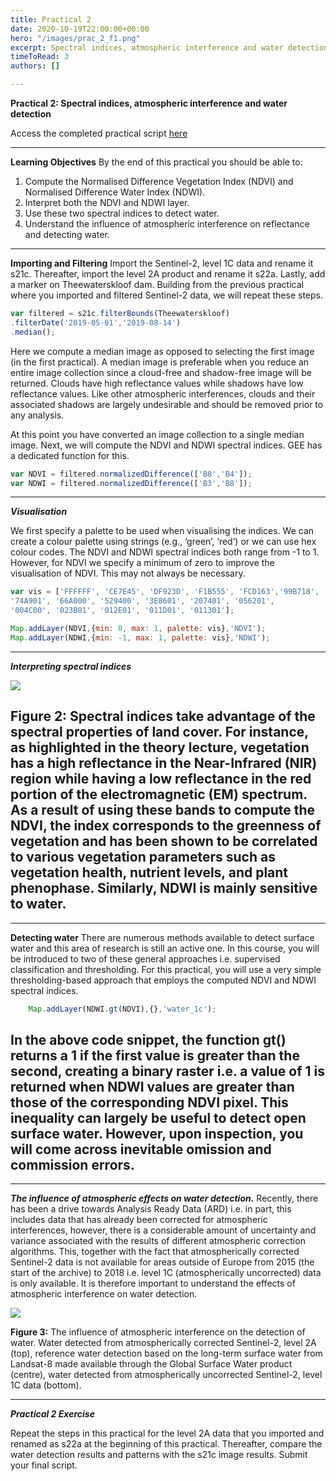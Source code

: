 ```yaml
---
title: Practical 2
date: 2020-10-19T22:00:00+00:00
hero: "/images/prac_2_f1.png"
excerpt: Spectral indices, atmospheric interference and water detection
timeToRead: 3
authors: []

---
```

**Practical 2: Spectral indices, atmospheric interference and water detection**

Access the completed practical script [here](https://code.earthengine.google.com/69f9fe758e00f7caba12f4f88352b49e)

---
**Learning Objectives**
By the end of this practical you should be able to:

1. Compute the Normalised Difference Vegetation Index (NDVI) and Normalised Difference Water Index (NDWI).
2. Interpret both the NDVI and NDWI layer.
3. Use these two spectral indices to detect water.
4. Understand the influence of atmospheric interference on reflectance and detecting water.
---
**Importing and Filtering**
Import the Sentinel-2, level 1C data and rename it s21c. Thereafter, import the level 2A product and rename it s22a. Lastly, add a marker on Theewaterskloof dam. Building from the previous practical where you imported and filtered Sentinel-2 data, we will repeat these steps.
```js
var filtered = s21c.filterBounds(Theewaterskloof)
.filterDate('2019-05-01','2019-08-14')
.median();
```
Here we compute a median image as opposed to selecting the first image
(in the first practical). A median image is preferable when you reduce
an entire image collection since a cloud-free and shadow-free image will
be returned. Clouds have high reflectance values while shadows have low
reflectance values. Like other atmospheric interferences, clouds and
their associated shadows are largely undesirable and should be removed
prior to any analysis.

At this point you have converted an image collection to a single median
image. Next, we will compute the NDVI and NDWI spectral indices. GEE has
a dedicated function for this.
```js
var NDVI = filtered.normalizedDifference(['B8','B4']);
var NDWI = filtered.normalizedDifference(['B3','B8']);
```
---
**_Visualisation_**

We first specify a palette to be used when visualising the indices. We
can create a colour palette using strings (e.g., ‘green’, ‘red’) or we
can use hex colour codes. The NDVI and NDWI spectral indices both range
from -1 to 1. However, for NDVI we specify a minimum of zero to improve
the visualisation of NDVI. This may not always be necessary.
```js
var vis = ['FFFFFF', 'CE7E45', 'DF923D', 'F1B555', 'FCD163','99B718',
'74A901', '66A000', '529400', '3E8601', '207401', '056201',
'004C00', '023B01', '012E01', '011D01', '011301'];

Map.addLayer(NDVI,{min: 0, max: 1, palette: vis},'NDVI');
Map.addLayer(NDWI,{min: -1, max: 1, palette: vis},'NDWI');
```
---
**_Interpreting spectral indices_**

![](/images/prac2_f2.png)

## **Figure 2:** Spectral indices take advantage of the spectral properties of land cover. For instance, as highlighted in the theory lecture, vegetation has a high reflectance in the Near-Infrared (NIR) region while having a low reflectance in the red portion of the electromagnetic (EM) spectrum. As a result of using these bands to compute the NDVI, the index corresponds to the greenness of vegetation and has been shown to be correlated to various vegetation parameters such as vegetation health, nutrient levels, and plant phenophase. Similarly, NDWI is mainly sensitive to water.
---
**Detecting water**
There are numerous methods available to detect surface water and this area of research is still an active one. In this course, you will be introduced to two of these general approaches i.e. supervised classification and thresholding. For this practical, you will use a very simple thresholding-based approach that employs the computed NDVI and NDWI spectral indices.
```js
    Map.addLayer(NDWI.gt(NDVI),{},'water_1c');
```
## In the above code snippet, the function gt() returns a 1 if the first value is greater than the second, creating a binary raster i.e. a value of 1 is returned when NDWI values are greater than those of the corresponding NDVI pixel. This inequality can largely be useful to detect open surface water. However, upon inspection, you will come across inevitable omission and commission errors.
---
**_The influence of atmospheric effects on water detection._**
Recently, there has been a drive towards Analysis Ready Data (ARD) i.e. in part, this includes data that has already been corrected for atmospheric interferences, however, there is a considerable amount of uncertainty and variance associated with the results of different atmospheric correction algorithms. This, together with the fact that atmospherically corrected Sentinel-2 data is not available for areas outside of Europe from 2015 (the start of the archive) to 2018 i.e. level 1C (atmospherically uncorrected) data is only available. It is therefore important to understand the effects of atmospheric interference on water detection.

![](/images/prac2_f3.png)

**Figure 3:** The influence of atmospheric interference on the detection
of water. Water detected from atmospherically corrected Sentinel-2,
level 2A (top), reference water detection based on the long-term surface
water from Landsat-8 made available through the Global Surface Water
product (centre), water detected from atmospherically uncorrected
Sentinel-2, level 1C data (bottom).

---
**_Practical 2 Exercise_**

Repeat the steps in this practical for the level 2A data that you
imported and renamed as s22a at the beginning of this practical.
Thereafter, compare the water detection results and patterns with the
s21c image results. Submit your final script.